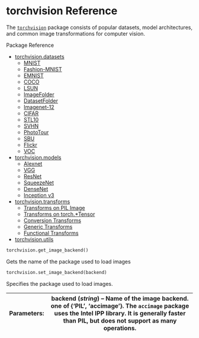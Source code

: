 

# torchvision Reference

The [`torchvision`](#module-torchvision "torchvision") package consists of popular datasets, model architectures, and common image transformations for computer vision.

Package Reference

*   [torchvision.datasets](datasets.html)
    *   [MNIST](datasets.html#mnist)
    *   [Fashion-MNIST](datasets.html#fashion-mnist)
    *   [EMNIST](datasets.html#emnist)
    *   [COCO](datasets.html#coco)
    *   [LSUN](datasets.html#lsun)
    *   [ImageFolder](datasets.html#imagefolder)
    *   [DatasetFolder](datasets.html#datasetfolder)
    *   [Imagenet-12](datasets.html#imagenet-12)
    *   [CIFAR](datasets.html#cifar)
    *   [STL10](datasets.html#stl10)
    *   [SVHN](datasets.html#svhn)
    *   [PhotoTour](datasets.html#phototour)
    *   [SBU](datasets.html#sbu)
    *   [Flickr](datasets.html#flickr)
    *   [VOC](datasets.html#voc)
*   [torchvision.models](models.html)
    *   [Alexnet](models.html#id1)
    *   [VGG](models.html#id2)
    *   [ResNet](models.html#id3)
    *   [SqueezeNet](models.html#id4)
    *   [DenseNet](models.html#id5)
    *   [Inception v3](models.html#inception-v3)
*   [torchvision.transforms](transforms.html)
    *   [Transforms on PIL Image](transforms.html#transforms-on-pil-image)
    *   [Transforms on torch.*Tensor](transforms.html#transforms-on-torch-tensor)
    *   [Conversion Transforms](transforms.html#conversion-transforms)
    *   [Generic Transforms](transforms.html#generic-transforms)
    *   [Functional Transforms](transforms.html#functional-transforms)
*   [torchvision.utils](utils.html)

```py
torchvision.get_image_backend()
```

Gets the name of the package used to load images

```py
torchvision.set_image_backend(backend)
```

Specifies the package used to load images.

| Parameters: | **backend** (_string_) – Name of the image backend. one of {‘PIL’, ‘accimage’}. The `accimage` package uses the Intel IPP library. It is generally faster than PIL, but does not support as many operations. |
| --- | --- |
